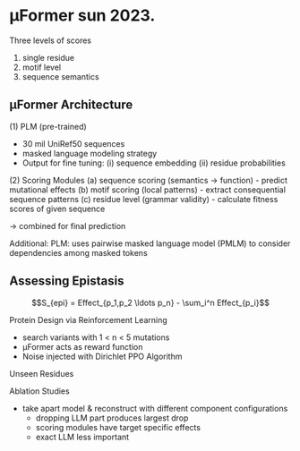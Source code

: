 # µFormer sun 2023.

Three levels of scores
1. single residue
2. motif level
3. sequence semantics

## µFormer Architecture
(1) PLM (pre-trained)
   - 30 mil UniRef50 sequences
   - masked language modeling strategy
   - Output for fine tuning:
     (i) sequence embedding
     (ii) residue probabilities

(2) Scoring Modules
   (a) sequence scoring (semantics → function)
      - predict mutational effects
   (b) motif scoring (local patterns)
      - extract consequential sequence patterns
   (c) residue level (grammar validity)
      - calculate fitness scores of given sequence

→ combined for final prediction

Additional:
PLM: uses pairwise masked language model (PMLM) to consider dependencies among masked tokens

## Assessing Epistasis
$$S_{epi} = Effect_{p_1,p_2 \ldots p_n} - \sum_i^n Effect_{p_i}$$

Protein Design via Reinforcement Learning
- search variants with 1 < n < 5 mutations
- µFormer acts as reward function
- Noise injected with Dirichlet PPO Algorithm

Unseen Residues

Ablation Studies
- take apart model & reconstruct with different component configurations
  - dropping LLM part produces largest drop
  - scoring modules have target specific effects
  - exact LLM less important
